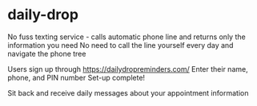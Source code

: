 # daily-drop
No fuss texting service - calls automatic phone line and returns only the information you need
No need to call the line yourself every day and navigate the phone tree

Users sign up through https://dailydropreminders.com/
Enter their name, phone, and PIN number
Set-up complete!

Sit back and receive daily messages about your appointment information

